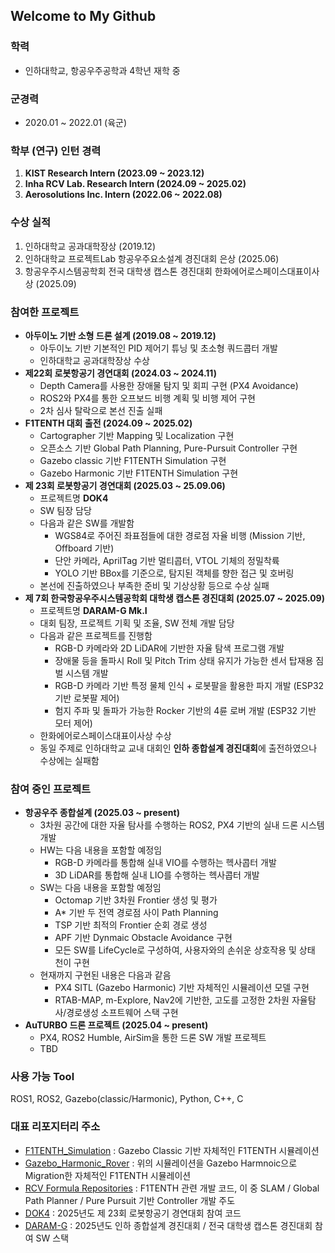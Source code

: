 ## Welcome to My Github

### 학력
- 인하대학교, 항공우주공학과 4학년 재학 중

### 군경력
- 2020.01 ~ 2022.01 (육군)

### 학부 (연구) 인턴 경력
1. **KIST Research Intern (2023.09 ~ 2023.12)**
2. **Inha RCV Lab. Research Intern (2024.09 ~ 2025.02)**
3. **Aerosolutions Inc. Intern (2022.06 ~ 2022.08)**

### 수상 실적
1. 인하대학교 공과대학장상 (2019.12)
2. 인하대학교 프로젝트Lab 항공우주요소설계 경진대회 은상 (2025.06)
3. 항공우주시스템공학회 전국 대학생 캡스톤 경진대회 한화에어로스페이스대표이사상 (2025.09)

### 참여한 프로젝트
- **아두이노 기반 소형 드론 설계 (2019.08 ~ 2019.12)**
  - 아두이노 기반 기본적인 PID 제어기 튜닝 및 초소형 쿼드콥터 개발
  - 인하대학교 공과대학장상 수상
- **제22회 로봇항공기 경연대회 (2024.03 ~ 2024.11)**
  - Depth Camera를 사용한 장애물 탐지 및 회피 구현 (PX4 Avoidance)
  - ROS2와 PX4를 통한 오프보드 비행 계획 및 비행 제어 구현
  - 2차 심사 탈락으로 본선 진출 실패
- **F1TENTH 대회 출전 (2024.09 ~ 2025.02)**
  - Cartographer 기반 Mapping 및 Localization 구현
  - 오픈소스 기반 Global Path Planning, Pure-Pursuit Controller 구현
  - Gazebo classic 기반 F1TENTH Simulation 구현
  - Gazebo Harmonic 기반 F1TENTH Simulation 구현
- **제 23회 로봇항공기 경연대회 (2025.03 ~ 25.09.06)**
  - 프로젝트명 **DOK4**
  - SW 팀장 담당
  - 다음과 같은 SW를 개발함
    - WGS84로 주어진 좌표점들에 대한 경로점 자율 비행 (Mission 기반, Offboard 기반)
    - 단안 카메라, AprilTag 기반 멀티콥터, VTOL 기체의 정밀착륙
    - YOLO 기반 BBox를 기준으로, 탐지된 객체를 향한 접근 및 호버링
  - 본선에 진출하였으나 부족한 준비 및 기상상황 등으로 수상 실패
- **제 7회 한국항공우주시스템공학회 대학생 캡스톤 경진대회 (2025.07 ~ 2025.09)**
  - 프로젝트명 **DARAM-G Mk.I**
  - 대회 팀장, 프로젝트 기획 및 조율, SW 전체 개발 담당
  - 다음과 같은 프로젝트를 진행함
    - RGB-D 카메라와 2D LiDAR에 기반한 자율 탐색 프로그램 개발
    - 장애물 등을 돌파시 Roll 및 Pitch Trim 상태 유지가 가능한 센서 탑재용 짐벌 시스템 개발
    - RGB-D 카메라 기반 특정 물체 인식 + 로봇팔을 활용한 파지 개발 (ESP32 기반 로봇팔 제어)
    - 험지 주파 및 돌파가 가능한 Rocker 기반의 4륜 로버 개발 (ESP32 기반 모터 제어)
  - 한화에어로스페이스대표이사상 수상
  - 동일 주제로 인하대학교 교내 대회인 **인하 종합설계 경진대회**에 출전하였으나 수상에는 실패함

### 참여 중인 프로젝트
- **항공우주 종합설계 (2025.03 ~ present)**
  - 3차원 공간에 대한 자율 탐사를 수행하는 ROS2, PX4 기반의 실내 드론 시스템 개발
  - HW는 다음 내용을 포함할 예정임
    - RGB-D 카메라를 통합해 실내 VIO를 수행하는 헥사콥터 개발
    - 3D LiDAR를 통합해 실내 LIO를 수행하는 헥사콥터 개발
  - SW는 다음 내용을 포함할 예정임
    - Octomap 기반 3차원 Frontier 생성 및 평가
    - A* 기반 두 전역 경로점 사이 Path Planning
    - TSP 기반 최적의 Frontier 순회 경로 생성
    - APF 기반 Dynmaic Obstacle Avoidance 구현
    - 모든 SW를 LifeCycle로 구성하여, 사용자와의 손쉬운 상호작용 및 상태 천이 구현
  - 현재까지 구현된 내용은 다음과 같음
    - PX4 SITL (Gazebo Harmonic) 기반 자체적인 시뮬레이션 모델 구현
    - RTAB-MAP, m-Explore, Nav2에 기반한, 고도를 고정한 2차원 자율탐사/경로생성 소프트웨어 스택 구현
- **AuTURBO 드론 프로젝트 (2025.04 ~ present)**
  - PX4, ROS2 Humble, AirSim을 통한 드론 SW 개발 프로젝트
  - TBD

### 사용 가능 Tool
ROS1, ROS2, Gazebo(classic/Harmonic), Python, C++, C

### 대표 리포지터리 주소
- [F1TENTH_Simulation](https://github.com/kimhoyun-robotair/F1TENTH_Simulation) : Gazebo Classic 기반 자체적인 F1TENTH 시뮬레이션
- [Gazebo_Harmonic_Rover](https://github.com/kimhoyun-robotair/Gazebo_Harmonic_Rover) : 위의 시뮬레이션을 Gazebo Harmnoic으로 Migration한 자체적인 F1TENTH 시뮬레이션
- [RCV Formula Repositories](https://github.com/orgs/rcv-formula/repositories) : F1TENTH 관련 개발 코드, 이 중 SLAM / Global Path Planner / Pure Pursuit 기반 Controller 개발 주도
- [DOK4](https://github.com/kimhoyun-robotair/DOK4) : 2025년도 제 23회 로봇항공기 경연대회 참여 코드
- [DARAM-G](https://github.com/kimhoyun-robotair/DARAM-G) : 2025년도 인하 종합설계 경진대회 / 전국 대학생 캡스톤 경진대회 참여 SW 스택
